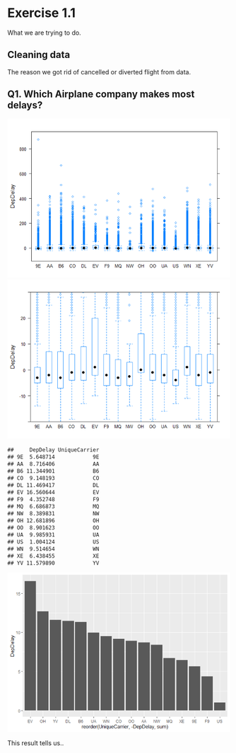 Exercise 1.1
============

What we are trying to do.

Cleaning data
-------------

The reason we got rid of cancelled or diverted flight from data.

Q1. Which Airplane company makes most delays?
---------------------------------------------

![](test_files/figure-markdown_github/1.1.-1.png)![](test_files/figure-markdown_github/1.1.-2.png)

    ##     DepDelay UniqueCarrier
    ## 9E  5.648714            9E
    ## AA  8.716406            AA
    ## B6 11.344901            B6
    ## CO  9.148193            CO
    ## DL 11.469417            DL
    ## EV 16.560644            EV
    ## F9  4.352748            F9
    ## MQ  6.686873            MQ
    ## NW  8.389831            NW
    ## OH 12.681896            OH
    ## OO  8.901623            OO
    ## UA  9.985931            UA
    ## US  1.004124            US
    ## WN  9.514654            WN
    ## XE  6.438455            XE
    ## YV 11.579890            YV

![](test_files/figure-markdown_github/1.1.-3.png)

This result tells us..
